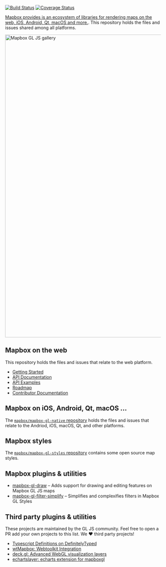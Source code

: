[![Build Status](https://circleci.com/gh/mapbox/mapbox-gl-js.svg?style=svg)](https://circleci.com/gh/mapbox/mapbox-gl-js) [![Coverage Status](https://coveralls.io/repos/github/mapbox/mapbox-gl-js/badge.svg?branch=master)](https://coveralls.io/github/mapbox/mapbox-gl-js?branch=master)

[Mapbox provides is an ecosystem of libraries for rendering maps on the web, iOS, Android, Qt, macOS and more.](https://www.mapbox.com/maps/). This repository holds the files and issues shared among all platforms.

[<img width="981" alt="Mapbox GL JS gallery" src="https://cloud.githubusercontent.com/assets/281306/14547142/a3c98294-025f-11e6-92f4-d6b0f50c8e89.png">](https://www.mapbox.com/gallery/)

## Mapbox on the web

This repository holds the files and issues that relate to the web platform.

- [Getting Started](https://github.com/mapbox/mapbox-gl-js/blob/master/INSTALL.md)
- [API Documentation](https://www.mapbox.com/mapbox-gl-js/api)
- [API Examples](https://www.mapbox.com/mapbox-gl-js/examples/)
- [Roadmap](https://www.mapbox.com/mapbox-gl-js/roadmap/)
- [Contributor Documentation](https://github.com/mapbox/mapbox-gl-js/blob/master/CONTRIBUTING.md)

## Mapbox on iOS, Android, Qt, macOS ...

The [`mapbox/mapbox-gl-native` repository](https://github.com/mapbox/mapbox-gl-native) holds the files and issues that relate to the Andriod, iOS, macOS, Qt, and other platforms.

## Mapbox styles

The [`mapbox/mapbox-gl-styles` repository](https://github.com/mapbox/mapbox-gl-styles) contains some open source map styles.

## Mapbox plugins & utilities

* [mapbox-gl-draw](https://github.com/mapbox/mapbox-gl-draw) – Adds support for drawing and editing features on Mapbox GL JS maps
* [mapbox-gl-filter-simplify](https://github.com/mapbox/mapbox-gl-filter-simplify) – Simplifies and complexifies filters in Mapbox GL Styles

## Third party plugins & utilities

These projects are maintained by the GL JS community. Feel free to open a PR add your own projects to this list. We :heart: third party projects!

 - [Typescript Definitions on DefinitelyTyped](https://github.com/DefinitelyTyped/DefinitelyTyped/tree/master/mapbox-gl)
 - [wtMapbox: Webtoolkit Integration](https://github.com/yvanvds/wtMapbox)
 - [deck.gl: Advanced WebGL visualization layers](https://github.com/uber/deck.gl)
 - [echartslayer: echarts extension for mapboxgl](https://github.com/lzxue/echartLayer)
